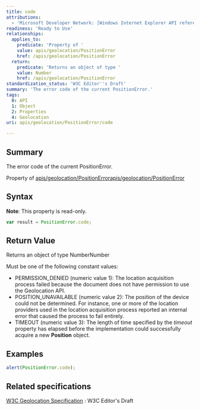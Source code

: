 ```yaml
---
title: code
attributions:
  - 'Microsoft Developer Network: [Windows Internet Explorer API reference Article](http://msdn.microsoft.com/en-us/library/ie/hh828809%28v=vs.85%29.aspx)'
readiness: 'Ready to Use'
relationships:
  applies_to:
    predicate: 'Property of '
    value: apis/geolocation/PositionError
    href: /apis/geolocation/PositionError
  return:
    predicate: 'Returns an object of type '
    value: Number
    href: /apis/geolocation/PositionError
standardization_status: 'W3C Editor''s Draft'
summary: 'The error code of the current PositionError.'
tags:
  0: API
  1: Object
  2: Properties
  4: Geolocation
uri: apis/geolocation/PositionError/code

---
```

## <span>Summary</span>

The error code of the current PositionError.

Property of [apis/geolocation/PositionError](/apis/geolocation/PositionError)[apis/geolocation/PositionError](/apis/geolocation/PositionError)

## <span>Syntax</span>

**Note**: This property is read-only.

``` js
var result = PositionError.code;
```

## <span>Return Value</span>

Returns an object of type NumberNumber

Must be one of the following constant values:

-   PERMISSION\_DENIED (numeric value 1): The location acquisition process failed because the document does not have permission to use the Geolocation API.
-   POSITION\_UNAVAILABLE (numeric value 2): The position of the device could not be determined. For instance, one or more of the location providers used in the location acquisition process reported an internal error that caused the process to fail entirely.
-   TIMEOUT (numeric value 3): The length of time specified by the *timeout* property has elapsed before the implementation could successfully acquire a new **Position** object.

## <span>Examples</span>

``` js
alert(PositionError.code);
```

## <span>Related specifications</span>

[W3C Geolocation Specification](http://dev.w3.org/geo/api/spec-source.html)
:   W3C Editor's Draft
